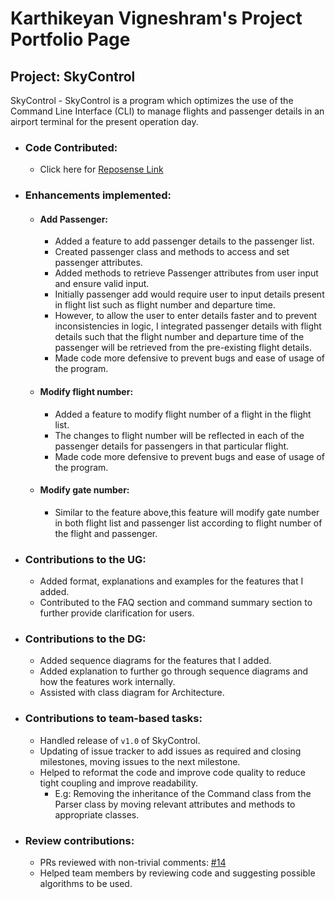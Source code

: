 # Karthikeyan Vigneshram's Project Portfolio Page

## Project: SkyControl

SkyControl - SkyControl is a program which optimizes the use of the Command Line Interface (CLI)
to manage flights and passenger details in an airport terminal for the present operation day.

+ ### Code Contributed:
  + Click here for [Reposense Link](https://nus-cs2113-ay2223s1.github.io/tp-dashboard/?search=shengiv&sort=groupTitle&sortWithin=title&timeframe=commit&mergegroup=&groupSelect=groupByRepos&breakdown=true&checkedFileTypes=docs~functional-code~test-code~other&since=2022-09-16&tabOpen=true&zFR=false&tabType=authorship&tabAuthor=shengiv&tabRepo=AY2223S1-CS2113-T17-1%2Ftp%5Bmaster%5D&authorshipIsMergeGroup=false&authorshipFileTypes=docs~functional-code~test-code~other&authorshipIsBinaryFileTypeChecked=false&authorshipIsIgnoredFilesChecked=false)

+ ### Enhancements implemented:
  + #### Add Passenger:
    + Added a feature to add passenger details to the passenger list. 
    + Created passenger class and methods to access and set passenger attributes.
    + Added methods to retrieve Passenger attributes from user input and ensure valid input.
    + Initially passenger add would require user to input details present in flight list
such as flight number and departure time.
    + However, to allow the user to enter details faster and to prevent inconsistencies in logic, I integrated 
passenger details with flight details such that the flight number and departure time of the passenger 
will be retrieved from the pre-existing flight details.
    + Made code more defensive to prevent bugs and ease of usage of the program.

  + #### Modify flight number:
    + Added a feature to modify flight number of a flight in the flight list.
    + The changes to flight number will be reflected in each of the passenger details for
passengers in that particular flight.
    + Made code more defensive to prevent bugs and ease of usage of the program.

  + #### Modify gate number:
    + Similar to the feature above,this feature will modify gate number in both flight list
and passenger list according to flight number of the flight and passenger.

+ ### Contributions to the UG:
  + Added format, explanations and examples for the features that I added.
  + Contributed to the FAQ section and command summary section to further provide clarification for users.

+ ### Contributions to the DG:
  + Added sequence diagrams for the features that I added.
  + Added explanation to further go through sequence diagrams and how the features work internally.
  + Assisted with class diagram for Architecture.

+ ### Contributions to team-based tasks:
  + Handled release of `v1.0` of SkyControl.
  + Updating of issue tracker to add issues as required and closing milestones, moving issues to the next milestone.
  + Helped to reformat the code and improve code quality to reduce tight coupling and improve readability.
    + E.g: Removing the inheritance of the Command class from the Parser class by moving relevant attributes and 
methods to appropriate classes.

+ ### Review contributions:
  + PRs reviewed with non-trivial comments: [#14](https://github.com/AY2223S1-CS2113-T17-1/tp/pull/14)
  + Helped team members by reviewing code and suggesting possible algorithms to be used.

